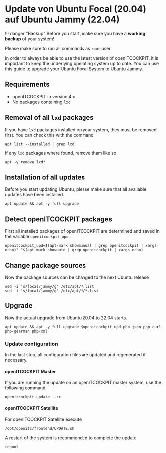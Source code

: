 # Update von Ubuntu Focal (20.04) auf Ubuntu Jammy (22.04)

!!! danger "Backup"
    Before you start, make sure you have a **working backup** of your system!

Please make sure to run all commands as `root` user.

In order to always be able to use the latest version of openITCOCKPIT, it is important to keep the underlying operating system up to date.
You can use this guide to upgrade your Ubuntu Focal System to Ubuntu Jammy.

##  Requirements
 -  openITCOCKPIT in version 4.x
 -  No packages containing `lxd`


## Removal of all `lxd` packages
If you have `lxd` packages installed on your system, they must be removed first. You can check this with the command
```
apt list --installed | grep lxd
```

If any `lxd` packages where found, remove tham like so
```
apt -y remove lxd*
```

## Installation of all updates
Before you start updating Ubuntu, please make sure that all available updates have been installed.

```
apt update && apt -y full-upgrade
```

## Detect openITCOCKPIT packages
First all installed packages of openITCOCKPIT are determined and saved in the variable `openitcockpit_upd`.
```
openitcockpit_upd=$(apt-mark showmanual | grep openitcockpit | xargs echo)" "$(apt-mark showauto | grep openitcockpit | xargs echo)
```

## Change package sources
Now the package sources can be changed to the next Ubuntu release
```
sed -i 's/focal/jammy/g' /etc/apt/*.list
sed -i 's/focal/jammy/g' /etc/apt/*/*.list
```

## Upgrade
Now the actual upgrade from Ubuntu 20.04 to 22.04 starts.
```
apt update && apt -y full-upgrade $openitcockpit_upd php-json php-curl php-gearman php-xml
```


### Update configuration
In the last step, all configuration files are updated and regenerated if necessary.

#### openITCOCKPIT Master
If you are running the update on an openITCOCKPIT master system, use the following command
```
openitcockpit-update --cc
```

#### openITCOCKPIT Satellite
For openITCOCKPIT Satellite execute
```
/opt/openitc/frontend/UPDATE.sh
```

A restart of the system is recommended to complete the update
```
reboot
```
